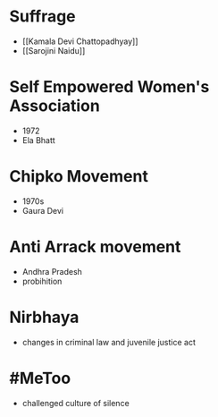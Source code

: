 # Suffrage
- [[Kamala Devi Chattopadhyay]]
- [[Sarojini Naidu]]
# Self Empowered Women's Association
- 1972
- Ela Bhatt
# Chipko Movement
- 1970s
- Gaura Devi
# Anti Arrack movement
- Andhra Pradesh
- probihition
# Nirbhaya
- changes in criminal law and juvenile justice act
# \#MeToo
- challenged culture of silence
